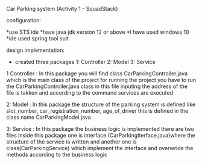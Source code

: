 Car Parking system (Activity 1 - SquadStack)

configuration:

*use STS ide
*have java jdk version 12 or above
*I have used windows 10
*ide used spring tool suit

design implementation:

* created three packages 
1: Controller
2: Model
3: Service

1 Controller : In this package you will find class CarParkingController.java which is the main class of the project for running the project you have to run the 
		CarParkingController.java class
		in this file inputing the address of the file is takken and according to the command services are executed 

2: Model : In this package the structure of the parking system is defined like slot_number, car_registration_number, age_of_driver
		this is defined in the class name CarParkingModel.java

3: Service : In this package the business logic is implemented 
	        there are two files inside this package one is interface (CarParkingIterface.java)where the structure of the service is written 
		and another one is class(CarParkingService) which implement the interface and overwride the methods according to the business logic

	
